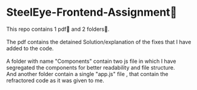 # SteelEye-Frontend-Assignment🎯

This repo contains 1 pdf📝 and 2 folders📁.<br />
<br />
The pdf contains the detained Solution/explanation of the fixes that I have added to the code. <br />
<br />
A folder with name "Components" contain two js file in which I have segregated the components for better readability and file structure.<br />
And another folder contain a single "app.js" file , that contain the refractored code as it was given to me.<br />
